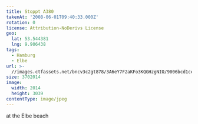 ```yaml
---
title: Stoppt A380
takenAt: '2008-06-01T09:40:33.000Z'
rotation: 0
license: Attribution-NoDerivs License
geo:
  lat: 53.544381
  lng: 9.906438
tags:
  - Hamburg
  - Elbe
url: >-
  //images.ctfassets.net/bncv3c2gt878/3A6eY7F2aKFo3KQGHzgNIO/9006bcd1cc5d80b87936cfb67f6cbf49/stoppt-a380_4343157265_o
size: 3702014
image:
  width: 2014
  height: 3039
contentType: image/jpeg
---
```


at the Elbe beach